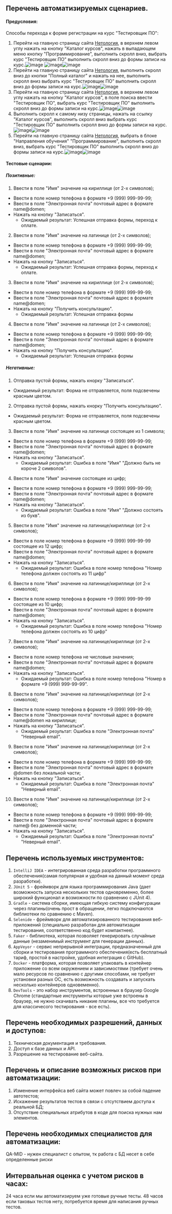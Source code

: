 ## Перечень автоматизируемых сценариев.
#### Предусловия:

Способы перехода к форме регистрации на курс "Тестировщик ПО":

1. Перейти на главную страницу сайта [Нетология](https://netology.ru/), в верхнем левом углу нажать на кнопку "Каталог курсов", нажать в выпадающем меню кнопку "Программирование", выполнить скролл вниз, выбрать курс "Тестировщик ПО" выполнить скролл вниз до формы записи на курс.![image](https://github.com/NikitkaGordeev/Summary/assets/130284238/bd3852c6-0619-4663-9e4c-553e403da5cb) ![image](https://github.com/NikitkaGordeev/Summary/assets/130284238/9cda1ada-d8a1-449c-8cb6-a4f5a798e684)![image](https://github.com/NikitkaGordeev/Summary/assets/130284238/c6d3272e-0a67-419c-9f88-81e9f3cf8245)
2. Перейти на главную страницу сайта [Нетология](https://netology.ru/), выполнить скролл вниз до кнопки "Полный каталог" и нажать на нее, выполнить скролл вниз  выбрать курс "Тестировщик ПО" выполнить скролл вниз до формы записи на курс.![image](https://github.com/NikitkaGordeev/Summary/assets/130284238/d5a2ee3f-7d50-489c-80be-bbfa8354dc75)![image](https://github.com/NikitkaGordeev/Summary/assets/130284238/3ec94f49-0b1a-44d2-8217-ef8de9e9599c)
3. Перейти на главную страницу сайта [Нетология](https://netology.ru/), в верхнем левом углу нажать на кнопку "Каталог курсов", в поле поиска ввести "Тестировщик ПО", выбрать курс "Тестировщик ПО" выполнить скролл вниз до формы записи на курс.![image](https://github.com/NikitkaGordeev/Summary/assets/130284238/d63ba8b8-90e9-4ddb-ade0-b67e3008f7d3)![image](https://github.com/NikitkaGordeev/Summary/assets/130284238/5e50d1ce-0841-42cf-8c71-1d8cb5c5f953)
4. Выполнить скролл к самому низу страницы, нажать на ссылку "Каталог курсов", выполнить скролл вниз  выбрать курс "Тестировщик ПО" выполнить скролл вниз до формы записи на курс.![image](https://github.com/NikitkaGordeev/Summary/assets/130284238/10b1a06f-1e9b-4381-babd-6e86b4588277)![image](https://github.com/NikitkaGordeev/Summary/assets/130284238/88a0e4c5-734c-4567-b853-dd31c668c40e)
5. Перейти на главную страницу сайта [Нетология](https://netology.ru/), выбрать в блоке "Направления обучения" "Программирование", выполнить скролл вниз, выбрать курс "Тестировщик ПО" выполнить скролл вниз до формы записи на курс.![image](https://github.com/NikitkaGordeev/Summary/assets/130284238/35faaed0-f47a-4278-a4e8-0bf24c36578f)![image](https://github.com/NikitkaGordeev/Summary/assets/130284238/88a0e4c5-734c-4567-b853-dd31c668c40e)
#### Тестовые сценарии:
##### Позитивные:
1. Ввести в поле "Имя" значение на кириллице (от 2-х символов);
- Ввести в поле номер телефона в формате +9 (999) 999-99-99;
- Ввести в поле "Электронная почта" почтовый адрес в формате name@domen;
- Нажать на кнопку "Записаться". 
  - Ожидаемый результат: Успешная отправка формы, переход к оплате.
2. Ввести в поле "Имя" значение на латинице (от 2-х символов);
- Ввести в поле номер телефона в формате +9 (999) 999-99-99;
- Ввести в поле "Электронная почта" почтовый адрес в формате name@domen;
- Нажать на кнопку "Записаться". 
  - Ожидаемый результат: Успешная отправка формы, переход к оплате.
3. Ввести в поле "Имя" значение на кириллице (от 2-х символов);
- Ввести в поле номер телефона в формате +9 (999) 999-99-99;
- Ввести в поле "Электронная почта" почтовый адрес в формате name@domen;
- Нажать на кнопку "Получить консультацию". 
  - Ожидаемый результат: Успешная отправка формы
4. Ввести в поле "Имя" значение на латинице (от 2-х символов);
- Ввести в поле номер телефона в формате +9 (999) 999-99-99;
- Ввести в поле "Электронная почта" почтовый адрес в формате name@domen;
- Нажать на кнопку "Получить консультацию". 
  - Ожидаемый результат: Успешная отправка формы
##### Негативные:
1. Отправка пустой формы, нажать кнорку "Записаться".
  - Ожидаемый результат: Форма не отправляется, поля подсвечены красным цветом.
2. Отправка пустой формы, нажать кнорку "Получить консультацию".
  - Ожидаемый результат: Форма не отправляется, поля подсвечены красным цветом.
3. Ввести в поле "Имя" значение на латинице состоящее из 1 символа;
- Ввести в поле номер телефона в формате +9 (999) 999-99-99;
- Ввести в поле "Электронная почта" почтовый адрес в формате name@domen;
- Нажать на кнопку "Записаться". 
  - Ожидаемый результат: Ошибка в поле "Имя" "Должно быть не короче 2 символов".
4. Ввести в поле "Имя" значение состоящее из цифр;
- Ввести в поле номер телефона в формате +9 (999) 999-99-99;
- Ввести в поле "Электронная почта" почтовый адрес в формате name@domen;
- Нажать на кнопку "Записаться". 
  - Ожидаемый результат: Ошибка в поле "Имя" "Должно состоять из букв".
5. Ввести в поле "Имя" значение на латинице/кириллице (от 2-х символов);
- Ввести в поле номер телефона в формате +9 (999) 999-99-99 состоящее из 12 цифр;
- Ввести в поле "Электронная почта" почтовый адрес в формате name@domen;
- Нажать на кнопку "Записаться". 
  - Ожидаемый результат: Ошибка в поле номер телефона "Номер телефона должен состоять из 11 цифр"
6. Ввести в поле "Имя" значение на латинице/кириллице (от 2-х символов);
- Ввести в поле номер телефона в формате +9 (999) 999-99-99 состоящее из 10 цифр;
- Ввести в поле "Электронная почта" почтовый адрес в формате name@domen;
- Нажать на кнопку "Записаться". 
  - Ожидаемый результат: Ошибка в поле номер телефона "Номер телефона должен состоять из 10 цифр"
7. Ввести в поле "Имя" значение на латинице/кириллице (от 2-х символов);
- Ввести в поле номер телефона не числовые значения;
- Ввести в поле "Электронная почта" почтовый адрес в формате name@domen;
- Нажать на кнопку "Записаться". 
  - Ожидаемый результат: Ошибка в поле номер телефона "Номер в формате +9 (999) 999-99-99".
8. Ввести в поле "Имя" значение на латинице/кириллице (от 2-х символов);
- Ввести в поле номер телефона в формате +9 (999) 999-99-99;
- Ввести в поле "Электронная почта" почтовый адрес в формате name@domen на кириллице;
- Нажать на кнопку "Записаться". 
  - Ожидаемый результат: Ошибка в поле "Электронная почта" "Неверный email".
9. Ввести в поле "Имя" значение на латинице/кириллице (от 2-х символов);
- Ввести в поле номер телефона в формате +9 (999) 999-99-99;
- Ввести в поле "Электронная почта" почтовый адрес в формате @domen без локальной части;
- Нажать на кнопку "Записаться". 
  - Ожидаемый результат: Ошибка в поле "Электронная почта" "Неверный email".
10. Ввести в поле "Имя" значение на латинице/кириллице (от 2-х символов);
- Ввести в поле номер телефона в формате +9 (999) 999-99-99;
- Ввести в поле "Электронная почта" почтовый адрес в формате name@ без доменной части;
- Нажать на кнопку "Записаться". 
  - Ожидаемый результат: Ошибка в поле "Электронная почта" "Неверный email".



## Перечень используемых инструментов:

1. `IntelliJ IDEA` - интегрированная среда разработки программного обеспечения(самая популярная и удобная на данный момент среда разработки).
2. `JUnit 5` - фреймворк для языка программирования Java (дает возможность запуска нескольких тестов одновременно, более широкий функционал и возможности по сравнению с JUnit 4).
3. `Gradle` - система сборки, имеющая гибкую систему конфигурации через плагины(очень прост в обращении, легко подключаются библиотеки по сравнению с Maven).
4. `Selenide` - фреймворк для автоматизированного тестирования веб-приложений (специально разработан для автоматизации тестирования, соответственно код будет компактнее).
5. `Faker` - библиотека, которая позволяет генерировать случайные данные (незаменимый инструмент для генерации данных).
6. `AppVeyor` - сервис непрерывной интеграции, предназначенный для сборки и тестирования программного обеспечения(есть бесплатный тариф, простой в настройке, удобная интеграция с GitHub).
7. `Docker` -  платформа, которая позволяет упаковать в контейнер приложение со всем окружением и зависимостями (требует очень мало ресурсов по сравнению с другими способами, не требует установки разных ОС, есть возможность создавать и запускать несколько контейнеров одновеменно).
8. `DevTools` - это набор инструментов, встроенных в браузер Google Chrome (стандартные инструменты которые уже встроены в браузер, не нужно скачивать никакие плагины, все что требуется для классичесого тестирования - все есть).

## Перечень необходимых разрешений, данных и доступов:

1. Техническая документация и требования.
2. Доступ к базе данных и API.
3. Разрешение на тестирование веб-сайта.

## Перечень и описание возможных рисков при автоматизации:
1. Изменение интерфейса веб сайта может повлеч за собой падение автотестов;
2. Искажение результатов тестов в связи с отсутствием доступа к реальной БД;
3. Отсутствие специальных атрибутов в коде для поиска нужных нам элементов.

## Перечень необходимых специалистов для автоматизации:

QA-MID - нужен специалист с опытом, тк работа с БД несет в себе определенные риски

## Интервальная оценка с учетом рисков в часах:

24 часа если мы автоматизируем уже готовые ручные тесты.
48 часов если таковых тестов нету, потребуется время для написания ручных тестов.
